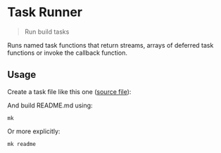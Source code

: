 # Task Runner

<? @include readme/badges.md ?>

> Run build tasks

Runs named task functions that return streams, arrays of deferred task functions or invoke the callback function.

<? @include {=readme} install.md ?>

## Usage

Create a task file like this one ([source file](/mkdoc.js)):

<? @source {javascript=s/\.\/index/mktask/gm} ../mkdoc.js ?>

And build README.md using:

```shell
mk
```

Or more explicitly:

```shell
mk readme
```

<? @include {=readme} guide.md ?>

<? @exec mkapi *.js --title=API --level=2 ?>
<? @include {=readme} license.md links.md ?>
